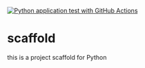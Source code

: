 [![Python application test with GitHub Actions](https://github.com/milanstepanov/scaffold/actions/workflows/main.yml/badge.svg)](https://github.com/milanstepanov/scaffold/actions/workflows/main.yml)

# scaffold
this is a project scaffold for Python
